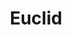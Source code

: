 ---
title: Euclid
id: "1"
logo: "/v1530089074/logos/a308c8c076f43229bafa2c5aff6145ea-belzona.jpg"
link: http://www.belzona.com
catalogo: ''
meta_keywords: 
meta_description: 
weight: "13"
menu:
  principal:
    parent: Marcas
    weight: 7

---